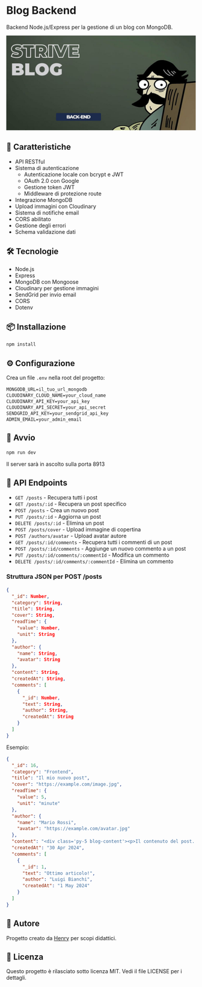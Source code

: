 # Blog Backend

Backend Node.js/Express per la gestione di un blog con MongoDB.

![Cover del progetto](img/cover.jpg)

## 🚀 Caratteristiche

- API RESTful
- Sistema di autenticazione
  - Autenticazione locale con bcrypt e JWT
  - OAuth 2.0 con Google
  - Gestione token JWT
  - Middleware di protezione route
- Integrazione MongoDB
- Upload immagini con Cloudinary
- Sistema di notifiche email
- CORS abilitato
- Gestione degli errori
- Schema validazione dati

## 🛠 Tecnologie

- Node.js
- Express
- MongoDB con Mongoose
- Cloudinary per gestione immagini
- SendGrid per invio email
- CORS
- Dotenv

## 📦 Installazione

```bash
npm install
```

## ⚙️ Configurazione

Crea un file `.env` nella root del progetto:

```
MONGODB_URL=il_tuo_url_mongodb
CLOUDINARY_CLOUD_NAME=your_cloud_name
CLOUDINARY_API_KEY=your_api_key
CLOUDINARY_API_SECRET=your_api_secret
SENDGRID_API_KEY=your_sendgrid_api_key
ADMIN_EMAIL=your_admin_email
```

## 🚀 Avvio

```bash
npm run dev
```

Il server sarà in ascolto sulla porta 8913

## 📝 API Endpoints

- `GET /posts` - Recupera tutti i post
- `GET /posts/:id` - Recupera un post specifico
- `POST /posts` - Crea un nuovo post
- `PUT /posts/:id` - Aggiorna un post
- `DELETE /posts/:id` - Elimina un post
- `POST /posts/cover` - Upload immagine di copertina
- `POST /authors/avatar` - Upload avatar autore
- `GET /posts/:id/comments` - Recupera tutti i commenti di un post
- `POST /posts/:id/comments` - Aggiunge un nuovo commento a un post
- `PUT /posts/:id/comments/:commentId` - Modifica un commento
- `DELETE /posts/:id/comments/:commentId` - Elimina un commento

### Struttura JSON per POST /posts

```json
{
  "_id": Number,
  "category": String,
  "title": String,
  "cover": String,
  "readTime": {
    "value": Number,
    "unit": String
  },
  "author": {
    "name": String,
    "avatar": String
  },
  "content": String,
  "createdAt": String,
  "comments": [
    {
      "_id": Number,
      "text": String,
      "author": String,
      "createdAt": String
    }
  ]
}
```

Esempio:
```json
{
  "_id": 16,
  "category": "Frontend",
  "title": "Il mio nuovo post",
  "cover": "https://example.com/image.jpg",
  "readTime": {
    "value": 5,
    "unit": "minute"
  },
  "author": {
    "name": "Mario Rossi",
    "avatar": "https://example.com/avatar.jpg"
  },
  "content": "<div class='py-5 blog-content'><p>Il contenuto del post...</p></div>",
  "createdAt": "30 Apr 2024",
  "comments": [
    {
      "_id": 1,
      "text": "Ottimo articolo!",
      "author": "Luigi Bianchi",
      "createdAt": "1 May 2024"
    }
  ]
}
```

## 👤 Autore
Progetto creato da [Henry](https://github.com/henry8913) per scopi didattici.

## 📄 Licenza

Questo progetto è rilasciato sotto licenza MIT. Vedi il file LICENSE per i dettagli.